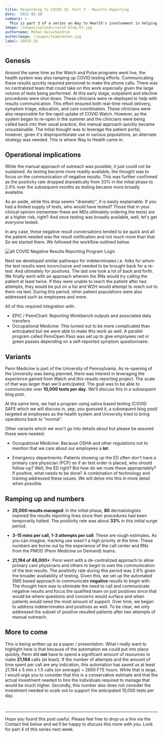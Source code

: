 ```yaml
---
title: Responding to COVID-19. Part 3 - Results Reporting
date: '2021-03-16'
summary: >-
  This is part 3 of a series on Way to Health's involvement in helping address the COVID-19 pandemic. This post focuses on the design and launch of the COVID Automated Results Reporting project. The intent behind this effort was to try and eliminate the manual effort around test result communication (especially when negative). While this was intially focused on patients, the effort quickly expanded to employees and most recelty, students, faculty and staff here at Penn. 
image: /images/uploads/covid.blog.03.jpg
authorname: Mohan Balachandran
authorimage: /images/team/mohan.jpg
label: COVID-19
---
```


## Genesis
Around the same time as the Watch and Pulse programs went live, the health system was also ramping up COVID testing efforts. Communicating these results quickly required personnel to make the phone calls. There was no centralized team that could take on this work especially given the large volume of tests being performed. At this early stage, outpatient and elective procedures were shut down. These clinicians were re-deployed to help with results communication. This effort ensured both real-time result delivery, symptom triage, education, and care coordination. These clinicians were also responsible for the rapid uptake of COVID Watch. However, as the system began to re-open in the summer and the clinicians were being called back into their usual practice, this manual approach quickly became unsustainable. The initial thought was to leverage the patient portal, however, given it's disproportionate use in various populations, an alternate strategy was needed. This is where Way to Health came in. 

## Operational implications

While the manual approach of outreach was possible, it just could not be sustained. As testing became more readily available, the thought was to focus on the communication of negative results. This was further confirmed as the positivity rate dropped dramatically from 33% in the initial phase to 2.9% over the subsequent months as testing became more broadly available. 

As an aside, while this drop seems "dramatic", it is easily explainable. If you had a limited supply of tests, who would have tested? Those that in your clinical opinion (remember these are MDs ultimately ordering the tests) are at a higher risk, right? And once testing was broadly available, well, let's get everyone tested. 

In any case, these negative result conversations tended to be quick and all the patient needed was the result notification and not much more than that. So we started there. We followed the workflow outlined below. 

![alt COVID Negative Results Reporting Program Logic](/images/uploads/arr.logic.negs.jpg "COVID Negative Results Reporting Program Logic")

Next we developed similar pathways for indeterminates i.e. folks for whom the test results were inconclusive and needed to be brought back for a re-test. And ultimately for positives. The last one took a lot of back and forth. We finally went with an approach wherein the RNs would try calling the patient at least twice. If they were unable to reach the patient after two attempts, they would be put on a list and W2H would attempt to reach out to them via text. During this period, other patient populations were also addressed such as employees and more. 

All of this required integration with:

- EPIC / PennChart: Reporting Workbench outputs and associated data transfers
- Occupational Medicine: This turned out to be more complicated than anticipated but we were able to make this work as well. A parallel program called PennOpen Pass was set up to give employees red or green passes depending on a self-reported symptom questionnaire. 

## Variants

Penn Medicine is part of the University of Pennsylvania. As re-opening of the University was being planned, there was interest in leveraging the experience gained from Watch and this results reporting project. The scale of that was larger than we'd anticipated. The goal was to be able to communicate over **10,000 tests per day**. We'll discuss this in a subsequent blog post. 

At the same time, we had a program using saliva based testing (COVID SAFE which we will discuss in, yep, you guessed it, a subsequent blog post) targeted at employees as the health system and University tried to bring operations back to "normal". 

Other variants which we won't go into details about but please be assured these were needed:

- Occupational Medicine: Because OSHA and other regulations not to mention that we care about our employees a **lot**.

- Emergency departments: Patients showing up the ED often don't have a primary care physician (PCP) so if an test order is placed, who should follow-up? Well, the ED right? But how do we route these appropriately? If positive, what needs to be done? A combination of technology and training addressed these issues. We will delve into this in more detail when possible. 

## Ramping up and numbers

- **25,000 results managed**: In the initial phase, **80** dermatologists manned the results reporting lines since their procedures had been temporarily halted. The positivity rate was about **33%** in this initial surge period. 

- **3-15 mins per call, 1-3 attempts per call**: These are rough estimates. As you can imagine, tracking use wasn't a high priority at the time. These numbers are borne out by the experience of the call center and RNs from the PMOD (Penn Medicine on Demand) teams. 

- **21,194 of 48,000+**: Penn went with a de-centralized approach to allow primary care physicians and others to begin to own the communication of the test results. The positivity rate during this period was 2.9% given the broader availability of testing. Given this, we set up the automated SMS based approach to communicate **negative** results to begin with. The thought here was to eliminate the need to call and communicate negative results and focus the qualified team on just positives since that would be where questions and concerns would surface and when patients would need the most amount of support. Over time, we began to address indeterminates and positives as well. To be clear, we only addressed the subset of positive resulted patients after two attempts of manual outreach. 


## More to come

This is being written up as a paper / presentation. What I really want to highlight here is that because of the automation we could put into place quickly, Penn did **not** have to spend a significant amount of resources to make **21,194** calls (at least). If the number of attempts and the amount of time spent per call are any indication, this automation has saved us at least 21,194 x 5 min x 1.5 calls (on average) = 2650 FTE hours. While that is large, I would urge you to consider that this is a conservative estimate and that the actual investment needed to hire the individuals required to manage that would be much higher. Secondly, this number also does not consider the investment needed to scale out to support the anticipated 10,000 tests per day. 


<br/> <hr/>
Hope you found this post useful. Please feel free to drop us a line via the Contact link below and we'll be happy to discuss this more with you. Look for part 4 of this series next week. 